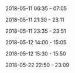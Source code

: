 2018-05-11 06:35 - 07:05

2018-05-11 21:30 - 23:11

2018-05-11 23:35 - 23:51

2018-05-12 14:00 - 15:05

2018-05-12 15:30 - 15:50

2018-05-22 22:50 - 23:09
